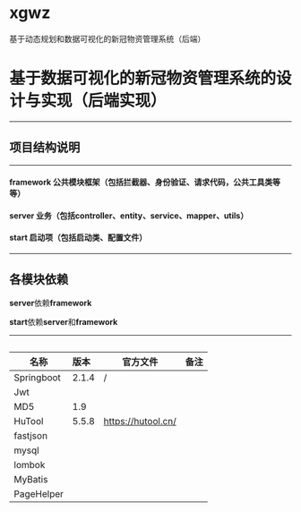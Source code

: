 # xgwz
基于动态规划和数据可视化的新冠物资管理系统（后端）

# 基于数据可视化的新冠物资管理系统的设计与实现（后端实现）
---

## 项目结构说明

---

#### framework             **公共模块框架**（包括拦截器、身份验证、请求代码，公共工具类等等）

#### server                         **业务**（包括controller、entity、service、mapper、utils）

#### start		  				**启动项**（包括启动类、配置文件）

---

## 各模块依赖

**server**依赖**framework**

**start**依赖**server**和**framework**

---


## 
|名称          | 版本   | 官方文件    | 备注   | 
| -----------  | :---- | ----       | ----    | 
| Springboot   | 2.1.4 |     /       |         |
| Jwt          |       |            |         |  
| MD5          | 1.9   |            |         |    
| HuTool       | 5.5.8 |https://hutool.cn/    |      | 
| fastjson     |       |            |      | 
| mysql        |       |            |      | 
| lombok       |       |            |      | 
| MyBatis      |       |
| PageHelper   |       |



